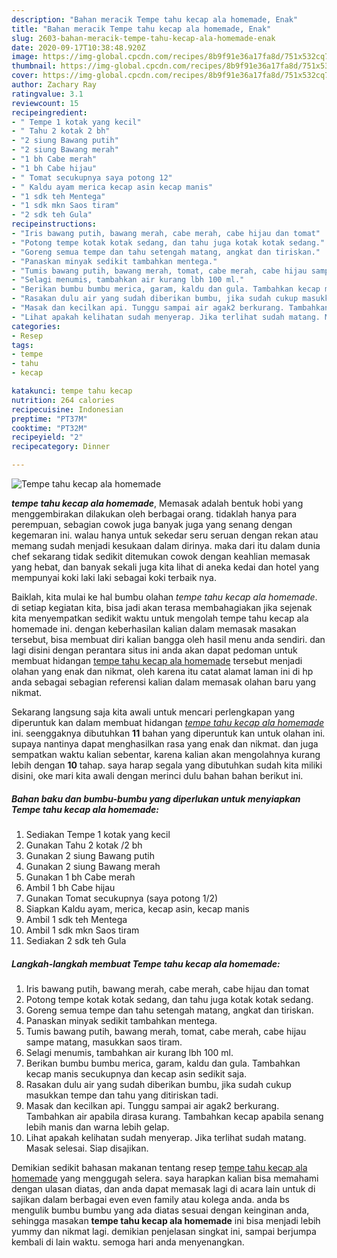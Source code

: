 ```yaml
---
description: "Bahan meracik Tempe tahu kecap ala homemade, Enak"
title: "Bahan meracik Tempe tahu kecap ala homemade, Enak"
slug: 2603-bahan-meracik-tempe-tahu-kecap-ala-homemade-enak
date: 2020-09-17T10:38:48.920Z
image: https://img-global.cpcdn.com/recipes/8b9f91e36a17fa8d/751x532cq70/tempe-tahu-kecap-ala-homemade-foto-resep-utama.jpg
thumbnail: https://img-global.cpcdn.com/recipes/8b9f91e36a17fa8d/751x532cq70/tempe-tahu-kecap-ala-homemade-foto-resep-utama.jpg
cover: https://img-global.cpcdn.com/recipes/8b9f91e36a17fa8d/751x532cq70/tempe-tahu-kecap-ala-homemade-foto-resep-utama.jpg
author: Zachary Ray
ratingvalue: 3.1
reviewcount: 15
recipeingredient:
- " Tempe 1 kotak yang kecil"
- " Tahu 2 kotak 2 bh"
- "2 siung Bawang putih"
- "2 siung Bawang merah"
- "1 bh Cabe merah"
- "1 bh Cabe hijau"
- " Tomat secukupnya saya potong 12"
- " Kaldu ayam merica kecap asin kecap manis"
- "1 sdk teh Mentega"
- "1 sdk mkn Saos tiram"
- "2 sdk teh Gula"
recipeinstructions:
- "Iris bawang putih, bawang merah, cabe merah, cabe hijau dan tomat"
- "Potong tempe kotak kotak sedang, dan tahu juga kotak kotak sedang."
- "Goreng semua tempe dan tahu setengah matang, angkat dan tiriskan."
- "Panaskan minyak sedikit tambahkan mentega."
- "Tumis bawang putih, bawang merah, tomat, cabe merah, cabe hijau sampe matang, masukkan saos tiram."
- "Selagi menumis, tambahkan air kurang lbh 100 ml."
- "Berikan bumbu bumbu merica, garam, kaldu dan gula. Tambahkan kecap manis secukupnya dan kecap asin sedikit saja."
- "Rasakan dulu air yang sudah diberikan bumbu, jika sudah cukup masukkan tempe dan tahu yang ditiriskan tadi."
- "Masak dan kecilkan api. Tunggu sampai air agak2 berkurang. Tambahkan air apabila dirasa kurang. Tambahkan kecap apabila senang lebih manis dan warna lebih gelap."
- "Lihat apakah kelihatan sudah menyerap. Jika terlihat sudah matang. Masak selesai. Siap disajikan."
categories:
- Resep
tags:
- tempe
- tahu
- kecap

katakunci: tempe tahu kecap 
nutrition: 264 calories
recipecuisine: Indonesian
preptime: "PT37M"
cooktime: "PT32M"
recipeyield: "2"
recipecategory: Dinner

---
```



![Tempe tahu kecap ala homemade](https://img-global.cpcdn.com/recipes/8b9f91e36a17fa8d/751x532cq70/tempe-tahu-kecap-ala-homemade-foto-resep-utama.jpg)

<b><i>tempe tahu kecap ala homemade</i></b>, Memasak adalah bentuk hobi yang menggembirakan dilakukan oleh berbagai orang. tidaklah hanya para perempuan, sebagian cowok juga banyak juga yang senang dengan kegemaran ini. walau hanya untuk sekedar seru seruan dengan rekan atau memang sudah menjadi kesukaan dalam dirinya. maka dari itu dalam dunia chef sekarang tidak sedikit ditemukan cowok dengan keahlian memasak yang hebat, dan banyak sekali juga kita lihat di aneka kedai dan hotel yang mempunyai koki laki laki sebagai koki terbaik nya.

Baiklah, kita mulai ke hal bumbu olahan <i>tempe tahu kecap ala homemade</i>. di setiap kegiatan kita, bisa jadi akan terasa membahagiakan jika sejenak kita menyempatkan sedikit waktu untuk mengolah tempe tahu kecap ala homemade ini. dengan keberhasilan kalian dalam memasak masakan tersebut, bisa membuat diri kalian bangga oleh hasil menu anda sendiri. dan lagi disini dengan perantara situs ini anda akan dapat pedoman untuk membuat hidangan <u>tempe tahu kecap ala homemade</u> tersebut menjadi olahan yang enak dan nikmat, oleh karena itu catat alamat laman ini di hp anda sebagai sebagian referensi kalian dalam memasak olahan baru yang nikmat.




Sekarang langsung saja kita awali untuk mencari perlengkapan yang diperuntuk kan dalam membuat hidangan <u><i>tempe tahu kecap ala homemade</i></u> ini. seenggaknya dibutuhkan <b>11</b> bahan yang diperuntuk kan untuk olahan ini. supaya nantinya dapat menghasilkan rasa yang enak dan nikmat. dan juga sempatkan waktu kalian sebentar, karena kalian akan mengolahnya kurang lebih dengan <b>10</b> tahap. saya harap segala yang dibutuhkan sudah kita miliki disini, oke mari kita awali dengan merinci dulu bahan bahan berikut ini.

<!--inarticleads1-->

##### Bahan baku dan bumbu-bumbu yang diperlukan untuk menyiapkan Tempe tahu kecap ala homemade:

1. Sediakan  Tempe 1 kotak yang kecil
1. Gunakan  Tahu 2 kotak /2 bh
1. Gunakan 2 siung Bawang putih
1. Gunakan 2 siung Bawang merah
1. Gunakan 1 bh Cabe merah
1. Ambil 1 bh Cabe hijau
1. Gunakan  Tomat secukupnya (saya potong 1/2)
1. Siapkan  Kaldu ayam, merica, kecap asin, kecap manis
1. Ambil 1 sdk teh Mentega
1. Ambil 1 sdk mkn Saos tiram
1. Sediakan 2 sdk teh Gula




<!--inarticleads2-->

##### Langkah-langkah membuat Tempe tahu kecap ala homemade:

1. Iris bawang putih, bawang merah, cabe merah, cabe hijau dan tomat
1. Potong tempe kotak kotak sedang, dan tahu juga kotak kotak sedang.
1. Goreng semua tempe dan tahu setengah matang, angkat dan tiriskan.
1. Panaskan minyak sedikit tambahkan mentega.
1. Tumis bawang putih, bawang merah, tomat, cabe merah, cabe hijau sampe matang, masukkan saos tiram.
1. Selagi menumis, tambahkan air kurang lbh 100 ml.
1. Berikan bumbu bumbu merica, garam, kaldu dan gula. Tambahkan kecap manis secukupnya dan kecap asin sedikit saja.
1. Rasakan dulu air yang sudah diberikan bumbu, jika sudah cukup masukkan tempe dan tahu yang ditiriskan tadi.
1. Masak dan kecilkan api. Tunggu sampai air agak2 berkurang. Tambahkan air apabila dirasa kurang. Tambahkan kecap apabila senang lebih manis dan warna lebih gelap.
1. Lihat apakah kelihatan sudah menyerap. Jika terlihat sudah matang. Masak selesai. Siap disajikan.




Demikian sedikit bahasan makanan tentang resep <u>tempe tahu kecap ala homemade</u> yang menggugah selera. saya harapkan kalian bisa memahami dengan ulasan diatas, dan anda dapat memasak lagi di acara lain untuk di sajikan dalam berbagai even even family atau kolega anda. anda bs mengulik bumbu bumbu yang ada diatas sesuai dengan keinginan anda, sehingga masakan <b>tempe tahu kecap ala homemade</b> ini bisa menjadi lebih yummy dan nikmat lagi. demikian penjelasan singkat ini, sampai berjumpa kembali di lain waktu. semoga hari anda menyenangkan.
